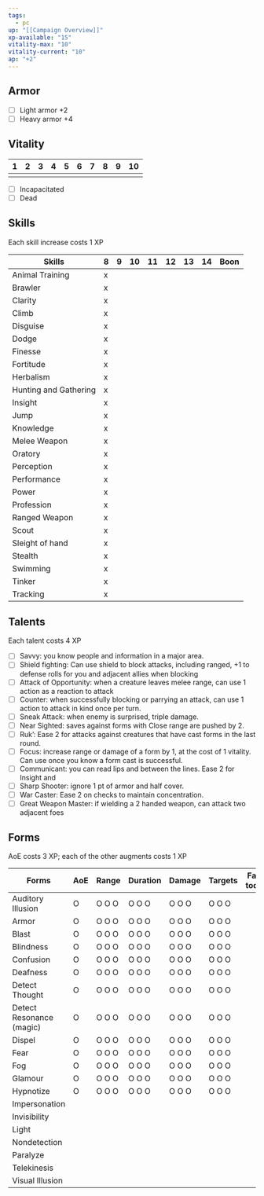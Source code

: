 ```yaml
---
tags:
  - pc
up: "[[Campaign Overview]]"
xp-available: "15"
vitality-max: "10"
vitality-current: "10"
ap: "+2"
---
```

## Armor

- [ ] Light armor +2
- [ ] Heavy armor +4

## Vitality

| 1   | 2   | 3   | 4   | 5   | 6   | 7   | 8   | 9   | 10  |
| --- | --- | --- | --- | --- | --- | --- | --- | --- | --- |
|     |     |     |     |     |     |     |     |     |     |
- [ ] Incapacitated
- [ ] Dead

## Skills

Each skill increase costs 1 XP

| Skills                | 8   | 9   | 10  | 11  | 12  | 13  | 14  | Boon |
| --------------------- | --- | --- | --- | --- | --- | --- | --- | ---- |
| Animal Training       | x   |     |     |     |     |     |     |      |
| Brawler               | x   |     |     |     |     |     |     |      |
| Clarity               | x   |     |     |     |     |     |     |      |
| Climb                 | x   |     |     |     |     |     |     |      |
| Disguise              | x   |     |     |     |     |     |     |      |
| Dodge                 | x   |     |     |     |     |     |     |      |
| Finesse               | x   |     |     |     |     |     |     |      |
| Fortitude             | x   |     |     |     |     |     |     |      |
| Herbalism             | x   |     |     |     |     |     |     |      |
| Hunting and Gathering | x   |     |     |     |     |     |     |      |
| Insight               | x   |     |     |     |     |     |     |      |
| Jump                  | x   |     |     |     |     |     |     |      |
| Knowledge             | x   |     |     |     |     |     |     |      |
| Melee Weapon          | x   |     |     |     |     |     |     |      |
| Oratory               | x   |     |     |     |     |     |     |      |
| Perception            | x   |     |     |     |     |     |     |      |
| Performance           | x   |     |     |     |     |     |     |      |
| Power                 | x   |     |     |     |     |     |     |      |
| Profession            | x   |     |     |     |     |     |     |      |
| Ranged Weapon         | x   |     |     |     |     |     |     |      |
| Scout                 | x   |     |     |     |     |     |     |      |
| Sleight of hand       | x   |     |     |     |     |     |     |      |
| Stealth               | x   |     |     |     |     |     |     |      |
| Swimming              | x   |     |     |     |     |     |     |      |
| Tinker                | x   |     |     |     |     |     |     |      |
| Tracking              | x   |     |     |     |     |     |     |      |

## Talents

Each talent costs 4 XP

- [ ] Savvy: you know people and information in a major area.
- [ ] Shield fighting: Can use shield to block attacks, including ranged, +1 to defense rolls for you and adjacent allies when blocking
- [ ] Attack of Opportunity: when a creature leaves melee range, can use 1 action as a reaction to attack
- [ ] Counter: when successfully blocking or parrying an attack, can use 1 action to attack in kind once per turn.
- [ ] Sneak Attack: when enemy is surprised, triple damage.
- [ ] Near Sighted: saves against forms with Close range are pushed by 2.
- [ ] Ruk’: Ease 2 for attacks against creatures that have cast forms in the last round.
- [ ] Focus: increase range or damage of a form by 1, at the cost of 1 vitality. Can use once you know a form cast is successful.
- [ ] Communicant: you can read lips and between the lines. Ease 2 for Insight and 
- [ ] Sharp Shooter: ignore 1 pt of armor and half cover. 
- [ ] War Caster: Ease 2 on checks to maintain concentration.
- [ ] Great Weapon Master: if wielding a 2 handed weapon, can attack two adjacent foes

## Forms

AoE costs 3 XP; each of the other augments costs 1 XP

| Forms                    | AoE | Range | Duration | Damage | Targets | Failed today? | Forced? |
| ------------------------ | --- | ----- | -------- | ------ | ------- | ------------- | ------- |
| Auditory Illusion        | O   | O O O | O O O    | O O O  | O O O   |               |         |
| Armor                    | O   | O O O | O O O    | O O O  | O O O  |               |         |
| Blast                    | O   | O O O | O O O    | O O O  | O O O   |               |         |
| Blindness                | O   | O O O | O O O    | O O O  | O O O   |               |         |
| Confusion                | O   | O O O | O O O    | O O O  | O O O  |               |         |
| Deafness                 | O   | O O O | O O O    | O O O  | O O O  |               |         |
| Detect Thought           | O   | O O O | O O O    | O O O  | O O O   |               |         |
| Detect Resonance (magic) | O   | O O O | O O O    | O O O  | O O O   |               |         |
| Dispel                   | O   | O O O | O O O    | O O O  | O O O  |               |         |
| Fear                     |O   | O O O | O O O    | O O O  | O O O  |               |         |
| Fog                      | O   | O O O | O O O    | O O O  | O O O   |               |         |
| Glamour                  | O   | O O O | O O O    | O O O  | O O O   |               |         |
| Hypnotize                | O   | O O O | O O O    | O O O  | O O O   |               |         |
| Impersonation            |     |       |          |        |         |               |         |
| Invisibility             |     |       |          |        |         |               |         |
| Light                    |     |       |          |        |         |               |         |
| Nondetection             |     |       |          |        |         |               |         |
| Paralyze                 |     |       |          |        |         |               |         |
| Telekinesis              |     |       |          |        |         |               |         |
| Visual Illusion          |     |       |          |        |         |               |         |



